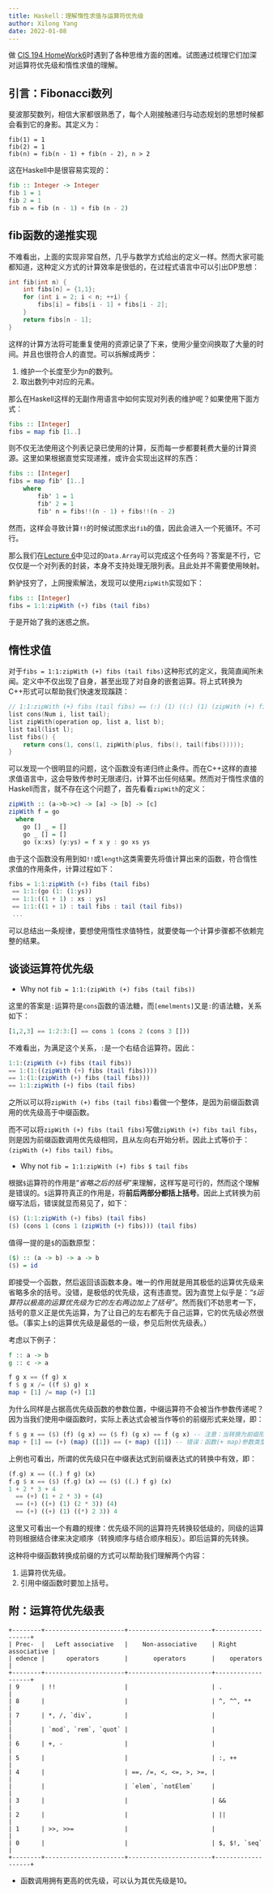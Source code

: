 ```yaml
---
title: Haskell：理解惰性求值与运算符优先级
author: Xilong Yang
date: 2022-01-08 
---
```


做 [CIS 194 HomeWork6](https://www.seas.upenn.edu/~cis194/spring13/hw/06-laziness.pdf)时遇到了各种思维方面的困难。试图通过梳理它们加深对运算符优先级和惰性求值的理解。

## 引言：Fibonacci数列

斐波那契数列，相信大家都很熟悉了，每个人刚接触递归与动态规划的思想时候都会看到它的身影。其定义为：

```
fib(1) = 1
fib(2) = 1
fib(n) = fib(n - 1) + fib(n - 2), n > 2
```

这在Haskell中是很容易实现的：

``` haskell
fib :: Integer -> Integer
fib 1 = 1
fib 2 = 1
fib n = fib (n - 1) + fib (n - 2)
```

## fib函数的递推实现

不难看出，上面的实现非常自然，几乎与数学方式给出的定义一样。然而大家可能都知道，这种定义方式的计算效率是很低的，在过程式语言中可以引出DP思想：

```cpp
int fib(int n) {
	int fibs[n] = {1,1};
    for (int i = 2; i < n; ++i) {
        fibs[i] = fibs[i - 1] + fibs[i - 2];
    }
    return fibs[n - 1];
}
```

这样的计算方法将可能重复使用的资源记录了下来，使用少量空间换取了大量的时间。并且也很符合人的直觉。可以拆解成两步：

1. 维护一个长度至少为n的数列。
2. 取出数列中对应的元素。

那么在Haskell这样的无副作用语言中如何实现对列表的维护呢？如果使用下面方式：

```haskell
fibs :: [Integer]
fibs = map fib [1..]
```

则不仅无法使用这个列表记录已使用的计算，反而每一步都要耗费大量的计算资源。这里如果根据直觉实现递推，或许会实现出这样的东西：

```haskell
fibs :: [Integer]
fibs = map fib' [1..]
	where
		fib' 1 = 1
		fib' 2 = 1
		fib' n = fibs!!(n - 1) + fibs!!(n - 2)
```

然而，这样会寻致计算`!!`的时候试图求出`fib`的值，因此会进入一个死循环。不可行。

那么我们在[Lecture 6](https://www.seas.upenn.edu/~cis194/spring13/lectures/06-laziness.html)中见过的`Data.Array`可以完成这个任务吗？答案是不行，它仅仅是一个对列表的封装，本身不支持处理无限列表。且此处并不需要使用映射。

黔驴技穷了，上网搜索解法，发现可以使用`zipWith`实现如下：

```haskell
fibs :: [Integer]
fibs = 1:1:zipWith (+) fibs (tail fibs)
```

于是开始了我的迷惑之旅。

## 惰性求值

对于`fibs = 1:1:zipWith (+) fibs (tail fibs)`这种形式的定义，我简直闻所未闻。定义中不仅出现了自身，甚至出现了对自身的嵌套运算。将上式转换为C++形式可以帮助我们快速发现蹊跷：

```cpp
// 1:1:zipWith (+) fibs (tail fibs) == (:) (1) ((:) (1) (zipWith (+) fibs (tail fibs)))
list cons(Num i, list tail);
list zipWith(operation op, list a, list b);
list tail(list l);
list fibs() {
    return cons(1, cons(1, zipWith(plus, fibs(), tail(fibs()))));
}
```

可以发现一个很明显的问题，这个函数没有递归终止条件。而在C++这样的直接求值语言中，这会导致传参时无限递归，计算不出任何结果。然而对于惰性求值的Haskell而言，就不存在这个问题了，首先看看`zipWith`的定义：

```Haskell
zipWith :: (a->b->c) -> [a] -> [b] -> [c]
zipWith f = go
  where
    go [] _ = []
    go _ [] = []
    go (x:xs) (y:ys) = f x y : go xs ys
```

由于这个函数没有用到如`!!`或`length`这类需要先将值计算出来的函数，符合惰性求值的作用条件，计算过程如下：

```haskell
fibs = 1:1:zipWith (+) fibs (tail fibs)
 == 1:1:(go (1: (1:ys))
 == 1:1:((1 + 1) : xs : ys)
 == 1:1:((1 + 1) : tail fibs : tail (tail fibs))
 ...
```

可以总结出一条规律，要想使用惰性求值特性，就要使每一个计算步骤都不依赖完整的结果。

## 谈谈运算符优先级

* Why not `fib = 1:1:(zipWith (+) fibs (tail fibs))`

这里的答案是`:`运算符是`cons`函数的语法糖，而`[emelments]`又是`:`的语法糖，关系如下：

```haskell
[1,2,3] == 1:2:3:[] == cons 1 (cons 2 (cons 3 []))
```

不难看出，为满足这个关系，`:`是一个右结合运算符。因此：

```haskell
1:1:(zipWith (+) fibs (tail fibs))
== 1:(1:((zipWith (+) fibs (tail fibs))))
== 1:(1:(zipWith (+) fibs (tail fibs)))
== 1:1:zipWith (+) fibs (tail fibs)
```

之所以可以将`zipWith (+) fibs (tail fibs)`看做一个整体，是因为前缀函数调用的优先级高于中缀函数。

而不可以将`zipWith (+) fibs (tail fibs)`写做`zipWith (+) fibs tail fibs`，则是因为前缀函数调用优先级相同，且从左向右开始分析。因此上式等价于：`(zipWith (+) fibs tail) fibs`。

* Why not `fib = 1:1:zipWith (+) fibs $ tail fibs`

根据`$`运算符的作用是“*省略之后的括号*”来理解，这样写是可行的，然而这个理解是错误的。`$`运算符真正的作用是，将**前后两部分都括上括号**。因此上式转换为前缀写法后，错误就显而易见了，如下：

``` haskell
($) (1:1:zipWith (+) fibs) (tail fibs)
($) (cons 1 (cons 1 (zipWith (+) fibs))) (tail fibs)
```

值得一提的是`$`的函数原型：

```haskell
($) :: (a -> b) -> a -> b
($) = id
```

即接受一个函数，然后返回该函数本身。唯一的作用就是用其极低的运算优先级来省略多余的括号。没错，是极低的优先级，这有违直觉。因为直觉上似乎是：*“`$`运算符以极高的运算优先级为它的左右两边加上了括号”*。然而我们不妨思考一下，括号的意义正是优先运算，为了让自己的左右都先于自己运算，它的优先级必然很低。（事实上`$`的运算优先级是最低的一级，参见后附优先级表。）

考虑以下例子：

```haskell
f :: a -> b
g :: c -> a

f g x == (f g) x
f $ g x /= ((f $) g) x
map + [1] /= map (+) [1]
```

为什么同样是占据高优先级函数的参数位置，中缀运算符不会被当作参数传递呢？因为当我们使用中缀函数时，实际上表达式会被当作等价的前缀形式来处理，即：

``` haskell
f $ g x == ($) (f) (g x) == ($ f) (g x) == f (g x) -- 注意：当转换为前缀形式后，由于所有的函数都成为了前缀函数，不再有优先级一说。
map + [1] == (+) (map) ([1]) == (+ map) ([1]) -- 错误：函数(+ map)参数类型与[]不匹配。
```

上例也可看出，所谓的优先级只在中缀表达式到前缀表达式的转换中有效，即：

```haskell
(f.g) x == ((.) f g) (x)
f.g $ x == ($) (f.g) (x) == ($) ((.) f g) (x)
1 + 2 * 3 + 4 
  == (+) (1 + 2 * 3) + (4) 
  == (+) ((+) (1) (2 * 3)) (4) 
  == (+) ((+) (1) ((*) 2 3)) 4
```

这里又可看出一个有趣的规律：优先级不同的运算符先转换较低级的，同级的运算符则根据结合律来决定顺序（转换顺序与结合顺序相反）。即后运算的先转换。

这种将中缀函数转换成前缀的方式可以帮助我们理解两个内容：

1. 运算符优先级。
2. 引用中缀函数时要加上括号。

## 附：运算符优先级表

```
+--------+----------------------+-----------------------+-------------------+
| Prec-  |   Left associative   |    Non-associative    | Right associative |
| edence |      operators       |       operators       |    operators      |
+--------+----------------------+-----------------------+-------------------+
| 9      | !!                   |                       | .                 |
| 8      |                      |                       | ^, ^^, **         |
| 7      | *, /, `div`,         |                       |                   |
|        | `mod`, `rem`, `quot` |                       |                   |
| 6      | +, -                 |                       |                   |
| 5      |                      |                       | :, ++             |
| 4      |                      | ==, /=, <, <=, >, >=, |                   |
|        |                      | `elem`, `notElem`     |                   |
| 3      |                      |                       | &&                |
| 2      |                      |                       | ||                |
| 1      | >>, >>=              |                       |                   |
| 0      |                      |                       | $, $!, `seq`      |
+--------+----------------------+-----------------------+-------------------+
```

* 函数调用拥有更高的优先级，可以认为其优先级是10。
